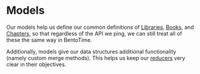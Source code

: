 Models
======
Our models help us define our common definitions of [Libraries](./Library), [Books](./Book), and [Chapters](./Chapter), so that regardless of the API we ping, we can still treat all of these the same way in BentoTime.

Additionally, models give our data structures additional functionality (namely custom merge methods). This helps us keep our [reducers](../reducers) very clear in their objectives.
